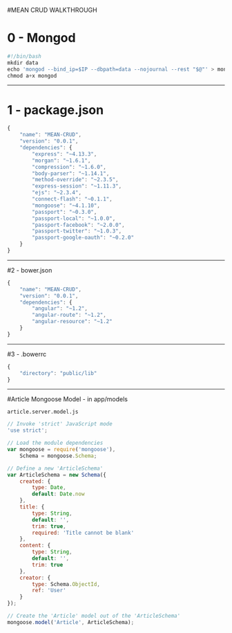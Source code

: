 #MEAN CRUD WALKTHROUGH

# 0 - Mongod

```JavaScript
#!/bin/bash
mkdir data
echo 'mongod --bind_ip=$IP --dbpath=data --nojournal --rest "$@"' > mongod
chmod a+x mongod
```

---

# 1 - package.json

```JavaScript
{
	"name": "MEAN-CRUD",
	"version": "0.0.1",
	"dependencies": {
		"express": "~4.13.3",
		"morgan": "~1.6.1",
		"compression": "~1.6.0",
		"body-parser": "~1.14.1",
		"method-override": "~2.3.5",
		"express-session": "~1.11.3",
		"ejs": "~2.3.4",
		"connect-flash": "~0.1.1",
		"mongoose": "~4.1.10",
		"passport": "~0.3.0",
		"passport-local": "~1.0.0",
		"passport-facebook": "~2.0.0",
		"passport-twitter": "~1.0.3",
		"passport-google-oauth": "~0.2.0"
	}
}
```

---

#2 - bower.json

```JavaScript
{
	"name": "MEAN-CRUD",
	"version": "0.0.1",
	"dependencies": {
		"angular": "~1.2",
		"angular-route": "~1.2",	
		"angular-resource": "~1.2"
	}
}
```

---

#3 - .bowerrc

```JavaScript
{ 
    "directory": "public/lib" 
}
```

---

#Article Mongoose Model - in app/models

`article.server.model.js`

```JavaScript
// Invoke 'strict' JavaScript mode
'use strict';

// Load the module dependencies
var mongoose = require('mongoose'),
	Schema = mongoose.Schema;

// Define a new 'ArticleSchema'
var ArticleSchema = new Schema({
	created: {
		type: Date,
		default: Date.now
	},
	title: {
		type: String,
		default: '',
		trim: true,
		required: 'Title cannot be blank'
	},
	content: {
		type: String,
		default: '',
		trim: true
	},
	creator: {
		type: Schema.ObjectId,
		ref: 'User'
	}
});

// Create the 'Article' model out of the 'ArticleSchema'
mongoose.model('Article', ArticleSchema);
```